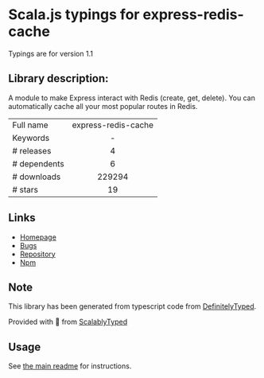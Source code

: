 
# Scala.js typings for express-redis-cache

Typings are for version 1.1

## Library description:
A module to make Express interact with Redis (create, get, delete). You can automatically cache all your most popular routes in Redis.

|                    |                 |
| ------------------ | :-------------: |
| Full name          | express-redis-cache |
| Keywords           | - |
| # releases         | 4 |
| # dependents       | 6 |
| # downloads        | 229294 |
| # stars            | 19 |

## Links
- [Homepage](https://github.com/rv-kip/express-redis-cache#readme)
- [Bugs](https://github.com/rv-kip/express-redis-cache/issues)
- [Repository](https://github.com/rv-kip/express-redis-cache)
- [Npm](https://www.npmjs.com/package/express-redis-cache)
    


## Note
This library has been generated from typescript code from [DefinitelyTyped](https://definitelytyped.org).

Provided with :purple_heart: from [ScalablyTyped](https://github.com/oyvindberg/ScalablyTyped)

## Usage
See [the main readme](../../readme.md) for instructions.


